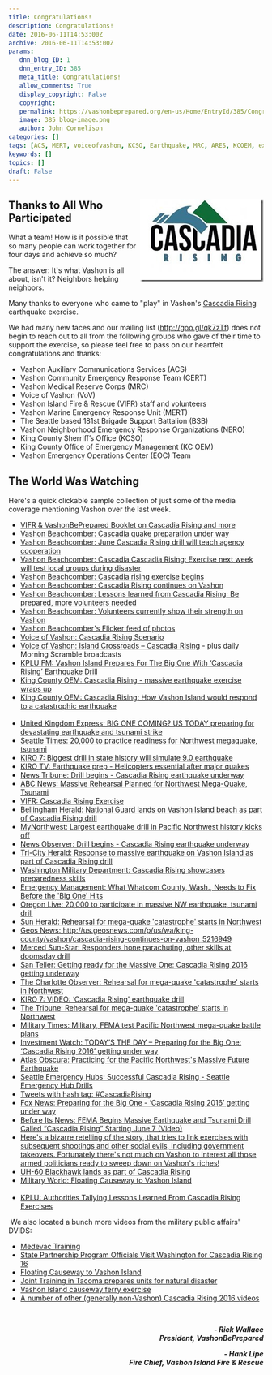 ```yaml
---
title: Congratulations!
description: Congratulations!
date: 2016-06-11T14:53:00Z
archive: 2016-06-11T14:53:00Z
params:
   dnn_blog_ID: 1
   dnn_entry_ID: 385
   meta_title: Congratulations!
   allow_comments: True
   display_copyright: False
   copyright: 
   permalink: https://vashonbeprepared.org/en-us/Home/EntryId/385/Congratulations
   image: 385_blog-image.png
   author: John Cornelison
categories: []
tags: [ACS, MERT, voiceofvashon, KCSO, Earthquake, MRC, ARES, KCOEM, exercise, VIFR, CERT, NERO, EOC]
keywords: []
topics: []
draft: False
---
```


<h2><a href="/images/dnnBlog/1/385/Windows-Live-Writer-Congratulations_65B9-CascadiaFeature_2.jpg"><img width="244" height="164" align="right" title="CascadiaFeature" style="border: 0px none; background-image: none; padding-top: 0px; padding-left: 0px; margin: 0px 0px 5px 5px; display: inline; padding-right: 0px; float: right;" alt="CascadiaFeature" src="/images/dnnBlog/1/385/Windows-Live-Writer-Congratulations_65B9-CascadiaFeature_thumb.jpg" /></a>Thanks to All Who Participated</h2>
<p>What a team! How is it possible that so many people can work together for four days and achieve so much?</p>
<p>The answer: It's what Vashon is all about, isn't it? Neighbors helping neighbors.</p>
<p>Many thanks to everyone who came to "play" in Vashon's <a href="https://www.fema.gov/cascadia-rising-2016" target="_blank">Cascadia Rising</a> earthquake exercise. </p>
<p>We had many new faces and our mailing list (<a href="http://goo.gl/qk7zTf">http://goo.gl/qk7zTf</a>) does not begin to reach out to all from the following groups who gave of their time to support the exercise, so please feel free to pass on our heartfelt congratulations and thanks:</p>
<ul>
    <li>Vashon Auxiliary Communications Services (ACS)</li>
    <li>Vashon Community Emergency Response Team (CERT)</li>
    <li>Vashon Medical Reserve Corps (MRC)</li>
    <li>Voice of Vashon (VoV)</li>
    <li>Vashon Island Fire &amp; Rescue (VIFR) staff and volunteers</li>
    <li>Vashon Marine Emergency Response Unit (MERT) </li>
    <li>The Seattle based 181st Brigade Support Battalion (BSB)</li>
    <li>Vashon Neighborhood Emergency Response Organizations (NERO)</li>
    <li>King County Sherriff&rsquo;s Office (KCSO)</li>
    <li>King County Office of Emergency Management (KC OEM)</li>
    <li>Vashon Emergency Operations Center (EOC) Team</li>
</ul>
<h2>The World Was Watching</h2>
<p>Here's a quick clickable sample collection of just some of the media coverage mentioning Vashon over the last week.</p>
<ul>
    <li><a href="http://vashonbeprepared.org/Portals/1/Uploads/Docs/PublicInfo/VashonCascadia_Leaflet_20May16.pdf" target="_blank">VIFR &amp; VashonBePrepared Booklet on Cascadia Rising and more<br />
    </a></li>
    <li><a href="http://www.vashonbeachcomber.com/news/321420501.html" target="_blank">Vashon Beachcomber: Cascadia quake preparation under way</a> </li>
    <li><a href="http://www.vashonbeachcomber.com/news/379915501.html" target="_blank">Vashon Beachcomber: June Cascadia Rising drill will teach agency cooperation</a> </li>
    <li><a href="http://www.vashonbeachcomber.com/news/381481441.html" target="_blank">Vashon Beachcomber: Cascadia Cascadia Rising: Exercise next week will test local groups during disaster</a> </li>
    <li><a href="http://www.vashonbeachcomber.com/news/382131671.html" target="_blank">Vashon Beachcomber: Cascadia rising exercise begins</a></li>
    <li><a href="http://www.vashonbeachcomber.com/news/382288971.html" target="_blank">Vashon Beachcomber: Cascadia Rising continues on Vashon</a></li>
    <li><a href="http://www.vashonbeachcomber.com/news/383077851.html" target="_blank">Vashon Beachcomber: Lessons learned from Cascadia Rising: Be prepared, more volunteers needed</a></li>
    <li><a href="http://www.vashonbeachcomber.com/opinion/383077721.html" target="_blank">Vashon Beachcomber: Volunteers currently show their strength on Vashon</a></li>
    <li><a target="_blank" href="https://www.flickr.com/photos/141594317@N03/sets/72157666875192714/show/">Vashon Beachcomber's Flicker feed of photos<br />
    </a></li>
    <li><a href="http://www.voiceofvashon.org/8475/cascadia-rising-earthquake-exercise" target="_blank">Voice of Vashon: Cascadia Rising Scenario</a></li>
    <li><a href="http://www.voiceofvashon.org/user-content/island-crossroads-cascadia" target="_blank">Voice of Vashon: Island Crossroads &ndash; Cascadia Rising</a> - plus daily Morning Scramble broadcasts</li>
    <li><a href="http://www.kplu.org/post/vashon-island-prepares-big-one-cascadia-rising-earthquake-drill" target="_blank">KPLU FM: Vashon Island Prepares For The Big One With &lsquo;Cascadia Rising&rsquo; Earthquake Drill</a></li>
    <li><a href="https://kcemergency.com/2016/06/10/cascadia-rising-massive-earthquake-exercise-wraps-up/" target="_blank">King County OEM: Cascadia Rising -  massive earthquake exercise wraps up</a> </li>
    <li><a href="https://kcemergency.com/2016/06/10/cascadia-rising-how-vashon-island-would-respond-to-a-catastrophic-earthquake/" target="_blank">King County OEM: Cascadia Rising: How Vashon Island would respond to a catastrophic earthquake</a></li>
    <br />
    <li><a href="http://www.express.co.uk/news/science/676871/BIG-ONE-COMING-US-TODAY-preparing-for-devastating-earthquake-and-tsunami-strike" target="_blank">United Kingdom Express: BIG ONE COMING? US TODAY preparing for devastating earthquake and tsunami strike</a></li>
    <li> <a href="http://www.seattletimes.com/seattle-news/science/massive-rehearsal-planned-for-northwest-mega-quake-tsunami/" target="_blank">Seattle Times: 20,000 to practice readiness for Northwest megaquake, tsunami</a></li>
    <li><a href="http://www.kiro7.com/news/local/biggest-drill-in-state-history-will-simulate-90-earthquake/326054397" target="_blank">KIRO 7: Biggest drill in state history will simulate 9.0 earthquake</a> </li>
    <li><a href="http://www.kiro7.com/news/local/earthquake-prep-helicopters-essential-after-major-quakes/331455473" target="_blank">KIRO TV: Earthquake prep - Helicopters essential after major quakes</a></li>
    <li><a href="http://www.thenewstribune.com/news/local/article82240452.html" target="_blank">News Tribune: Drill begins - Cascadia Rising earthquake underway</a></li>
    <li><a href="http://abcnews.go.com/Technology/wireStory/massive-rehearsal-planned-northwest-mega-quake-tsunami-39591365" target="_blank">ABC News: Massive Rehearsal Planned for Northwest Mega-Quake, Tsunami</a></li>
    <li><a href="http://vifr.org/apps/public/news/newsView.cfm?News_ID=111" target="_blank">VIFR: Cascadia Rising Exercise</a> </li>
    <li><a href="http://www.bellinghamherald.com/news/state/article82490412.html" target="_blank">Bellingham Herald: National Guard lands on Vashon Island beach as part of Cascadia Rising drill</a> </li>
    <li><a href="http://mynorthwest.com/311141/largest-earthquake-drill-in-pacific-northwest-history-kicks-off/" target="_blank">MyNorthwest: Largest earthquake drill in Pacific Northwest history kicks off</a> </li>
    <li><a href="http://www.newsobserver.com/news/nation-world/national/article82361547.html" target="_blank">News Observer: Drill begins - Cascadia Rising earthquake underway</a> </li>
    <li><a href="http://www.tri-cityherald.com/news/state/article82322492.html" target="_blank">Tri-City Herald: Response to massive earthquake on Vashon Island as part of Cascadia Rising drill</a> </li>
    <li><a href="http://mil.wa.gov/blog/news/post/cascadia-rising-showcases-preparedness-skills" target="_blank">Washington Military Department: Cascadia Rising showcases preparedness skills</a> </li>
    <li><a href="http://www.emergencymgmt.com/training/What-Whatcom-County-Wash-Needs-Fix-Before-Big-One.html" target="_blank">Emergency Management: What Whatcom County, Wash., Needs to Fix Before the 'Big One' Hits</a></li>
    <li><a href="http://www.oregonlive.com/pacific-northwest-news/index.ssf/2016/06/20000_to_participate_in_massiv.html" target="_blank">Oregon Live: 20,000 to participate in massive NW earthquake, tsunami drill</a> </li>
    <li><a href="http://www.sunherald.com/news/nation-world/article82196677.html" target="_blank">Sun Herald: Rehearsal for mega-quake 'catastrophe' starts in Northwest</a> </li>
    <li><a href="Cascadia Rising continues on Vashon" target="_blank">Geos News: http://us.geosnews.com/p/us/wa/king-county/vashon/cascadia-rising-continues-on-vashon_5216949</a> </li>
    <li><a href="http://www.mercedsunstar.com/news/nation-world/article82941197.html" target="_blank">Merced Sun-Star: Responders hone parachuting, other skills at doomsday drill</a> </li>
    <li><a href="http://santeller.com/preparing-for-the-big-one-cascadia-rising-2016-getting-underway/" target="_blank">San Teller: Getting ready for the Massive One: Cascadia Rising 2016 getting underway</a> </li>
    <li><a href="http://www.charlotteobserver.com/news/nation-world/national/article82196677.html" target="_blank">The Charlotte Observer: Rehearsal for mega-quake 'catastrophe' starts in Northwest </a> </li>
    <li><a href="http://www.kiro7.com/video?videoId=334187574&amp;videoVersion=1.0" target="_blank">KIRO 7: VIDEO: &lsquo;Cascadia Rising' earthquake drill</a> </li>
    <li><a href="http://www.sanluisobispo.com/news/nation-world/national/article82196677.html" target="_blank">The Tribune: Rehearsal for mega-quake 'catastrophe' starts in Northwest</a> </li>
    <li><a href="http://www.militarytimes.com/story/military/2016/06/07/military-fema-test-pacifc-northwest-mega-quake-plans/85563416/" target="_blank">Military Times: Military, FEMA test Pacific Northwest mega-quake battle plans</a> </li>
    <li><a href="http://investmentwatchblog.com/todays-the-day-preparing-for-the-big-one-cascadia-rising-2016-getting-under-way/" target="_blank">Investment Watch: TODAY&rsquo;S THE DAY &ndash; Preparing for the Big One: &lsquo;Cascadia Rising 2016&rsquo; getting under way</a> </li>
    <li><a href="http://www.atlasobscura.com/articles/practicing-for-the-pacific-northwests-massive-future-earthquake" target="_blank">Atlas Obscura: Practicing for the Pacific Northwest's Massive Future Earthquake</a></li>
    <li><a href="http://seattleemergencyhubs.org/" target="_blank">Seattle Emergency Hubs: Successful Cascadia Rising - Seattle Emergency Hub Drills</a></li>
    <li><a href="https://twitter.com/hashtag/cascadiarising" target="_blank">Tweets with hash tag: #CascadiaRising</a></li>
    <li><a href="http://q13fox.com/2016/06/06/preparing-for-the-big-one-cascadia-rising-2016-getting-underway/" target="_blank">Fox News: Preparing for the Big One - &lsquo;Cascadia Rising 2016&rsquo; getting under way</a></li>
    <li><a href="http://beforeitsnews.com/politics/2016/06/fema-begins-massive-earthquake-and-tsunami-drill-called-cascadia-rising-starting-june-7-video-2812967.html" target="_blank">Before Its News: FEMA Begins Massive Earthquake and Tsunami Drill Called &ldquo;Cascadia Rising&rdquo; Starting June 7 (Video)</a> </li>
    <li><a href="https://youtu.be/V7dm8aFjqOs" target="_blank">Here's a bizarre retelling of the story, that tries to link exercises with subsequent shootings and other social evils, including government takeovers. Fortunately there's not much on Vashon to interest all those armed politicians ready to sweep down on Vashon's riches!</a> </li>
    <li><a href="https://youtu.be/jMRwrxTuWfk?t=26" target="_blank">UH-60 Blackhawk lands as part of Cascadia Rising</a> </li>
    <li><a href="https://www.youtube.com/watch?v=9u_L3FYcW5o" target="_blank">Military World: Floating Causeway to Vashon Island </a></li>
    <br />
    <li><a href="http://www.kplu.org/post/authorities-tallying-lessons-learned-cascadia-rising-exercises" target="_blank">KPLU: Authorities Tallying Lessons Learned From Cascadia Rising Exercises</a></li>
</ul>
<p>
</p>
<p>&nbsp;We also located a bunch more videos from the military public affairs' DVIDS:</p>
<ul>
    <li><a href="https://www.dvidshub.net/video/468089/medevac-training" target="_blank">Medevac Training</a></li>
    <li><a href="https://www.dvidshub.net/video/468588/state-partnership-program-officials-visit-washington-cascadia-rising-16" target="_blank">State Partnership Program Officials Visit Washington for Cascadia Rising 16</a></li>
    <li><a href="https://www.dvidshub.net/video/467623/floating-causeway-vashon-island " target="_blank">Floating Causeway to Vashon Island</a></li>
    <li><a href="https://www.dvidshub.net/news/200441/joint-training-tacoma-prepares-units-natural-disaster" target="_blank">Joint Training in Tacoma prepares units for natural disaster</a></li>
    <li><a href="https://www.dvidshub.net/video/468168/vashon-island-causeway-ferry-exercise" target="_blank">Vashon Island causeway ferry exercise</a></li>
    <li><a href="https://www.dvidshub.net/feature/cascadiarising16" target="_blank">A number of other (generally non-Vashon) Cascadia Rising 2016 videos</a></li>
</ul>
<p>&nbsp;</p>
<p style="text-align: right;"><em><strong>- Rick Wallace   <br />
President, VashonBePrepared</strong></em></p>
<em><strong>
</strong></em>
<p style="text-align: right;"><em><strong>- Hank Lipe<br />
Fire Chief, Vashon Island Fire &amp; Rescue</strong></em></p>
